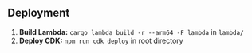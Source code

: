 ## Deployment
1. **Build Lambda:** `cargo lambda build -r --arm64 -F lambda` in `lambda/`
2. **Deploy CDK:** `npm run cdk deploy` in root directory
